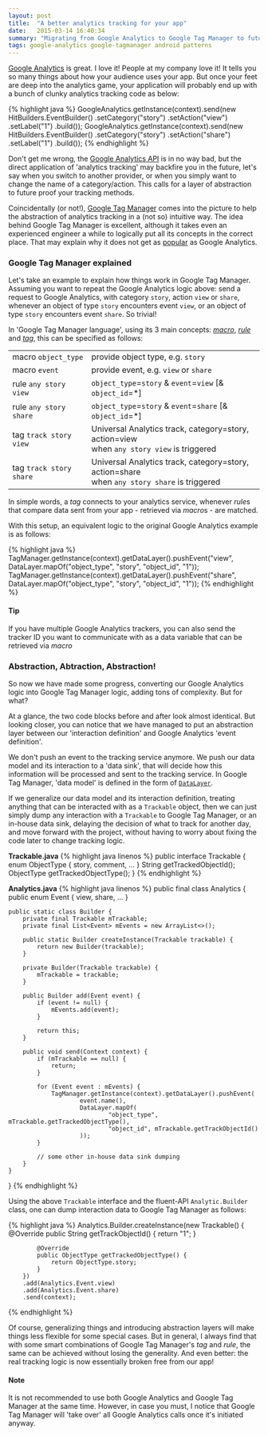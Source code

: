 ```yaml
---
layout: post
title:  "A better analytics tracking for your app"
date:   2015-03-14 16:40:34
summary: "Migrating from Google Analytics to Google Tag Manager to future proof analytics tracking logic"
tags: google-analytics google-tagmanager android patterns
---
```


[Google Analytics](https://www.google.com/analytics/) is great. I love it! People at my company love it! It tells you so many things about how your audience uses your app. But once your feet are deep into the analytics game, your application will probably end up with a bunch of clunky analytics tracking code as below:

{% highlight java %}
GoogleAnalytics.getInstance(context).send(new HitBuilders.EventBuilder()
        .setCategory("story")
        .setAction("view")
        .setLabel("1")
        .build());
GoogleAnalytics.getInstance(context).send(new HitBuilders.EventBuilder()
        .setCategory("story")
        .setAction("share")
        .setLabel("1")
        .build());
{% endhighlight %}

Don't get me wrong, the [Google Analytics API](https://developers.google.com/analytics/devguides/collection/android/v4/) is in no way bad, but the direct application of 'analytics tracking' may backfire you in the future, let's say when you switch to another provider, or when you simply want to change the name of a category/action. This calls for a layer of abstraction to future proof your tracking methods.

Coincidentally (or not!), [Google Tag Manager](https://www.google.com/tagmanager/) comes into the picture to help the abstraction of analytics tracking in a (not so) intuitive way. The idea behind Google Tag Manager is excellent, although it takes even an experienced engineer a while to logically put all its concepts in the correct place. That may explain why it does not get as [popular](https://stackoverflow.com/tags/google-tag-manager/info) as Google Analytics.

### Google Tag Manager explained

Let's take an example to explain how things work in Google Tag Manager. Assuming you want to repeat the Google Analytics logic above: send a request to Google Analytics, with category `story`, action `view` or `share`, whenever an object of type `story` encounters event `view`, or an object of type `story` encounters event `share`. So trivial!

In 'Google Tag Manager language', using its 3 main concepts: [*macro*](https://support.google.com/tagmanager/answer/2644341?hl=en&ref_topic=3441647), [*rule*](https://support.google.com/tagmanager/answer/2644396?hl=en&ref_topic=3441647) and [*tag*](https://support.google.com/tagmanager/topic/3281056?hl=en&ref_topic=3441647), this can be specified as follows:

<table class="table table-hover">
  <tr class="info">
    <td>macro <code>object_type</code></td>
    <td>provide object type, e.g. <code>story</code></td>
  </tr>
  <tr class="info">
    <td>macro <code>event</code></td>
    <td>provide event, e.g. <code>view</code> or <code>share</code></td>
  </tr>
  <tr class="warning">
    <td>rule <code>any story view</code></td>
    <td><code>object_type</code>=<code>story</code> &amp; <code>event</code>=<code>view</code> [&amp; <code>object_id</code>=*]</td>
  </tr>
  <tr class="warning">
    <td>rule <code>any story share</code></td>
    <td><code>object_type</code>=<code>story</code> &amp; <code>event</code>=<code>share</code> [&amp; <code>object_id</code>=*]</td>
  </tr>
  <tr class="success">
    <td>tag <code>track story view</code></td>
    <td>Universal Analytics track, category=story, action=view<br/>when <code>any story view</code> is triggered</td>
  </tr>
  <tr class="success">
    <td>tag <code>track story share</code></td>
    <td>Universal Analytics track, category=story, action=share<br/>when <code>any story share</code> is triggered</td>
  </tr>
</table>

In simple words, a *tag* connects to your analytics service, whenever *rule*s that compare data sent from your app - retrieved via *macro*s - are matched.

With this setup, an equivalent logic to the original Google Analytics example is as follows:

{% highlight java %}
TagManager.getInstance(context).getDataLayer().pushEvent("view",
        DataLayer.mapOf("object_type", "story", "object_id", "1"));
TagManager.getInstance(context).getDataLayer().pushEvent("share",
        DataLayer.mapOf("object_type", "story", "object_id", "1"));
{% endhighlight %}

<div class="bs-callout bs-callout-info">
  <h4>Tip</h4>
  If you have multiple Google Analytics trackers, you can also send the tracker ID you want to communicate with as a data variable that can be retrieved via <i>macro</i>
</div>

### Abstraction, Abtraction, Abstraction!

So now we have made some progress, converting our Google Analytics logic into Google Tag Manager logic, adding tons of complexity. But for what?

At a glance, the two code blocks before and after look almost identical. But looking closer, you can notice that we have managed to put an abstraction layer between our 'interaction definition' and Google Analytics 'event definition'.

We don't push an event to the tracking service anymore. We push our data model and its interaction to a 'data sink', that will decide how this information will be processed and sent to the tracking service. In Google Tag Manager, 'data model' is defined in the form of [`DataLayer`](https://developer.android.com/reference/com/google/android/gms/tagmanager/DataLayer.html).

If we generalize our data model and its interaction definition, treating anything that can be interacted with as a `Trackable` object, then we can just simply dump any interaction with a `Trackable` to Google Tag Manager, or an in-house data sink, delaying the decision of what to track for another day, and move forward with the project, without having to worry about fixing the code later to change tracking logic.

**Trackable.java**
{% highlight java linenos %}
public interface Trackable {
    enum ObjectType { story, comment, ... }
    String getTrackedObjectId();
    ObjectType getTrackedObjectType();
}
{% endhighlight %}

**Analytics.java**
{% highlight java linenos %}
public final class Analytics {
    public enum Event { view, share, ... }

    public static class Builder {
        private final Trackable mTrackable;
        private final List<Event> mEvents = new ArrayList<>();

        public static Builder createInstance(Trackable trackable) {
            return new Builder(trackable);
        }

        private Builder(Trackable trackable) {
            mTrackable = trackable;
        }

        public Builder add(Event event) {
            if (event != null) {
                mEvents.add(event);
            }

            return this;
        }

        public void send(Context context) {
            if (mTrackable == null) {
                return;
            }

            for (Event event : mEvents) {
                TagManager.getInstance(context).getDataLayer().pushEvent(
                        event.name(),
                        DataLayer.mapOf(
                                "object_type", mTrackable.getTrackedObjectType(),
                                "object_id", mTrackable.getTrackObjectId()
                        ));
            }

            // some other in-house data sink dumping
        }
    }
}
{% endhighlight %}

Using the above `Trackable` interface and the fluent-API `Analytic.Builder` class, one can dump interaction data to Google Tag Manager as follows:

{% highlight java %}
Analytics.Builder.createInstance(new Trackable() {
            @Override
            public String getTrackObjectId() {
                return "1";
            }

            @Override
            public ObjectType getTrackedObjectType() {
                return ObjectType.story;
            }
        })
        .add(Analytics.Event.view)
        .add(Analytics.Event.share)
        .send(context);
{% endhighlight %}

Of course, generalizing things and introducing abstraction layers will make things less flexible for some special cases. But in general, I always find that with some smart combinations of Google Tag Manager's *tag* and *rule*, the same can be achieved without losing the generality. And even better: the real tracking logic is now essentially broken free from our app!

<div class="bs-callout bs-callout-warning">
  <h4>Note</h4>
  It is not recommended to use both Google Analytics and Google Tag Manager at the same time. However, in case you must, I notice that Google Tag Manager will 'take over' all Google Analytics calls once it's initiated anyway.
</div>